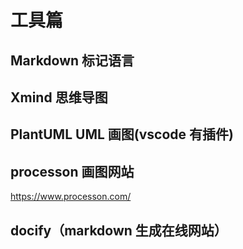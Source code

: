 # 工具篇

## Markdown 标记语言

## Xmind 思维导图

## PlantUML UML 画图(vscode 有插件)

## processon 画图网站

https://www.processon.com/

## docify（markdown 生成在线网站）

